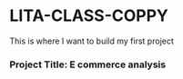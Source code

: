 # LITA-CLASS-COPPY
This is where I want to build my first project 
### Project Title: E commerce analysis 
